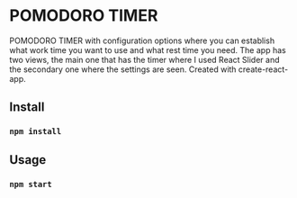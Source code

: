 # POMODORO TIMER

POMODORO TIMER with configuration options where you can establish what work time you want to use and what rest time you need. The app has two views, the main one that has the timer where I used React Slider and the secondary one where the settings are seen.
Created with create-react-app.

## Install

### `npm install`

## Usage

### `npm start`

